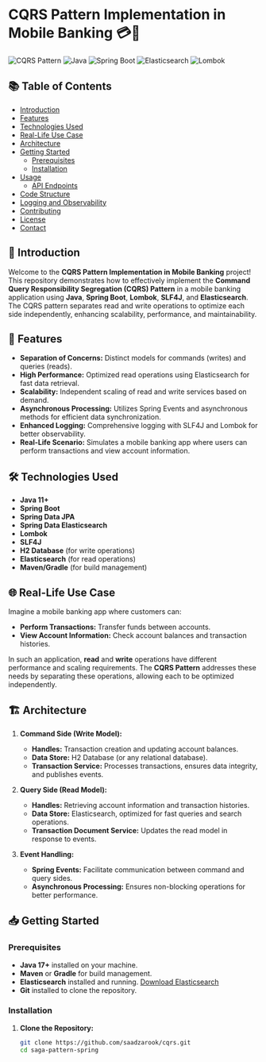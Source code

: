 # CQRS Pattern Implementation in Mobile Banking 💳🏦

![CQRS Pattern](https://img.shields.io/badge/CQRS-Pattern-blue)
![Java](https://img.shields.io/badge/Java-17%2B-red)
![Spring Boot](https://img.shields.io/badge/Spring_Boot-3.x-green)
![Elasticsearch](https://img.shields.io/badge/Elasticsearch-8.x-brightgreen)
![Lombok](https://img.shields.io/badge/Lombok-1.x-orange)

## 📚 Table of Contents

- [Introduction](#introduction)
- [Features](#features)
- [Technologies Used](#technologies-used)
- [Real-Life Use Case](#real-life-use-case)
- [Architecture](#architecture)
- [Getting Started](#getting-started)
    - [Prerequisites](#prerequisites)
    - [Installation](#installation)
- [Usage](#usage)
    - [API Endpoints](#api-endpoints)
- [Code Structure](#code-structure)
- [Logging and Observability](#logging-and-observability)
- [Contributing](#contributing)
- [License](#license)
- [Contact](#contact)

## 📝 Introduction

Welcome to the **CQRS Pattern Implementation in Mobile Banking** project! This repository demonstrates how to effectively implement the **Command Query Responsibility Segregation (CQRS) Pattern** in a mobile banking application using **Java**, **Spring Boot**, **Lombok**, **SLF4J**, and **Elasticsearch**. The CQRS pattern separates read and write operations to optimize each side independently, enhancing scalability, performance, and maintainability.

## 🚀 Features

- **Separation of Concerns:** Distinct models for commands (writes) and queries (reads).
- **High Performance:** Optimized read operations using Elasticsearch for fast data retrieval.
- **Scalability:** Independent scaling of read and write services based on demand.
- **Asynchronous Processing:** Utilizes Spring Events and asynchronous methods for efficient data synchronization.
- **Enhanced Logging:** Comprehensive logging with SLF4J and Lombok for better observability.
- **Real-Life Scenario:** Simulates a mobile banking app where users can perform transactions and view account information.

## 🛠️ Technologies Used

- **Java 11+**
- **Spring Boot**
- **Spring Data JPA**
- **Spring Data Elasticsearch**
- **Lombok**
- **SLF4J**
- **H2 Database** (for write operations)
- **Elasticsearch** (for read operations)
- **Maven/Gradle** (for build management)

## 🌐 Real-Life Use Case

Imagine a mobile banking app where customers can:

- **Perform Transactions:** Transfer funds between accounts.
- **View Account Information:** Check account balances and transaction histories.

In such an application, **read** and **write** operations have different performance and scaling requirements. The **CQRS Pattern** addresses these needs by separating these operations, allowing each to be optimized independently.

## 🏗️ Architecture


1. **Command Side (Write Model):**
    - **Handles:** Transaction creation and updating account balances.
    - **Data Store:** H2 Database (or any relational database).
    - **Transaction Service:** Processes transactions, ensures data integrity, and publishes events.

2. **Query Side (Read Model):**
    - **Handles:** Retrieving account information and transaction histories.
    - **Data Store:** Elasticsearch, optimized for fast queries and search operations.
    - **Transaction Document Service:** Updates the read model in response to events.

3. **Event Handling:**
    - **Spring Events:** Facilitate communication between command and query sides.
    - **Asynchronous Processing:** Ensures non-blocking operations for better performance.

## 📥 Getting Started

### Prerequisites

- **Java 17+** installed on your machine.
- **Maven** or **Gradle** for build management.
- **Elasticsearch** installed and running. [Download Elasticsearch](https://www.elastic.co/downloads/elasticsearch)
- **Git** installed to clone the repository.

### Installation

1. **Clone the Repository:**

   ```bash
   git clone https://github.com/saadzarook/cqrs.git
   cd saga-pattern-spring
